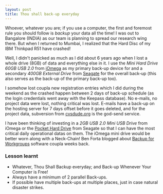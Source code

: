 ```yaml
---
layout: post
title: Thou shall back-up everyday
---
```


Whoever, whatever you are; if you use a computer, the first and foremost rule you should follow is *backup* your data all the time! I was out to Bangalore (INDIA) as our team is planning to spread our research wing there. But when I returned to Mumbai, I realized that the Hard Disc of my IBM Thinkpad R51 have crashed!

Well, I didn't panicked as much as I did about 6 years ago when I lost a whole drive (8GB) of data and everything else in it. I use the *Mini Hard Drive 60GB USB 2.0* from [iOmega](http://www.iomega.com/) as my primary back-up device for and a secondary *400GB External Drive* from [Seagate](http://www.seagate.com/) for the overall back-up (this also serves as the back-up of the primary back-up too).

I somehow lost coupla new registration entries which I did during the weekend as the crashed happen between 2 days of back-up schedule (as the login credentials went away with the Keepass database). No e-mails, no project data were lost, nothing critical was lost. E-mails have a back-up on the hosting server for 7 days offset before it goes deleted, and for the project data, subversion from [cvsdude.org](http://www.cvsdude.org/) is the god-send service.

I have been thinking of investing in a *2GB USB 2.0 Mini USB Drive* from iOmega or the [Pocket Hard Drive](http://www.seagate.com/products/retail/pocket) from Seagate so that I can have the most critical daily operational datas on them. The iOmega mini drive would be better worn along with a Neck-Chain! Ben Forta blogged about [Backup for Workgroups](http://backup-for-workgroups.com/) software coupla weeks back.

### Lesson learnt

- Whatever, Thou Shall Backup everyday; and Back-up Whenever Your Computer is Free!
- Always have a minimum of 2 parallel Back-ups.
- If possible have multiple back-ups at multiple places, just in case natural disaster strikes.
